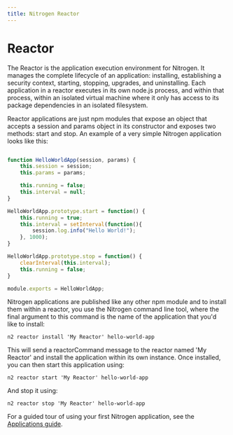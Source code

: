 ```yaml
---
title: Nitrogen Reactor
---
```


# Reactor

The Reactor is the application execution environment for Nitrogen. It manages the complete lifecycle of an application: installing, establishing a security context, starting, stopping, upgrades, and uninstalling. Each application in a reactor executes in its own node.js process, and within that process, within an isolated virtual machine where it only has access to its package dependencies in an isolated filesystem.

Reactor applications are just npm modules that expose an object that accepts a session and params object in its constructor and exposes two methods: start and stop. An example of a very simple Nitrogen application looks like this:

```javascript

function HelloWorldApp(session, params) {
    this.session = session;
    this.params = params;

    this.running = false;
    this.interval = null;
}

HelloWorldApp.prototype.start = function() {
    this.running = true;
    this.interval = setInterval(function(){
        session.log.info("Hello World!");
    }, 1000);
}

HelloWorldApp.prototype.stop = function() {
    clearInterval(this.interval);
    this.running = false;
}

module.exports = HelloWorldApp;

```

Nitrogen applications are published like any other npm module and to install them within a reactor, you use the Nitrogen command line tool, where the final argument to this command is the name of the application that you'd like to install:

`n2 reactor install 'My Reactor' hello-world-app`

This will send a reactorCommand message to the reactor named 'My Reactor' and install the application within its own instance. Once installed, you can then start this application using:

`n2 reactor start 'My Reactor' hello-world-app`

And stop it using:

`n2 reactor stop 'My Reactor' hello-world-app`

For a guided tour of using your first Nitrogen application, see the [Applications guide](/guides/apps/reactor.md).